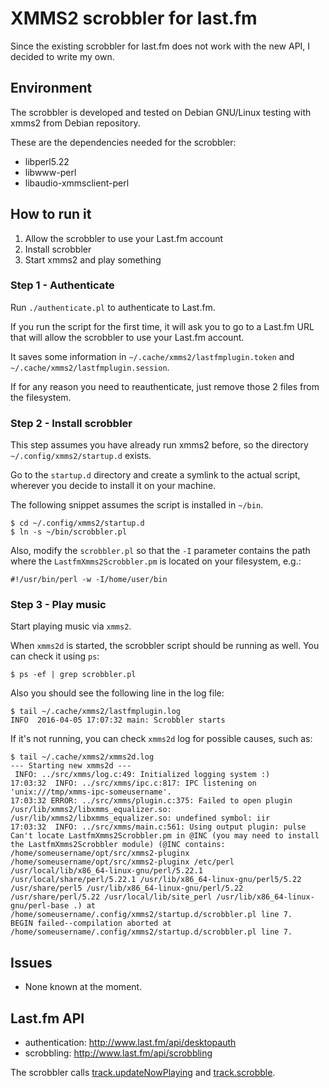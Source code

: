 # XMMS2 scrobbler for last.fm

Since the existing scrobbler for last.fm does not work with the new
API, I decided to write my own.

## Environment

The scrobbler is developed and tested on Debian GNU/Linux testing with
xmms2 from Debian repository.

These are the dependencies needed for the scrobbler:

- libperl5.22
- libwww-perl
- libaudio-xmmsclient-perl

## How to run it

1. Allow the scrobbler to use your Last.fm account
2. Install scrobbler
3. Start xmms2 and play something

### Step 1 - Authenticate

Run `./authenticate.pl` to authenticate to Last.fm.

If you run the script for the first time, it will ask you to go to a
Last.fm URL that will allow the scrobbler to use your Last.fm account.

It saves some information in `~/.cache/xmms2/lastfmplugin.token`
and `~/.cache/xmms2/lastfmplugin.session`.

If for any reason you need to reauthenticate, just remove those 2
files from the filesystem.

### Step 2 - Install scrobbler

This step assumes you have already run xmms2 before, so the directory
`~/.config/xmms2/startup.d` exists.

Go to the `startup.d` directory and create a symlink to the actual
script, wherever you decide to install it on your machine.

The following snippet assumes the script is installed in `~/bin`.

```
$ cd ~/.config/xmms2/startup.d
$ ln -s ~/bin/scrobbler.pl
```

Also, modify the `scrobbler.pl` so that the `-I` parameter contains the
path where the `LastfmXmms2Scrobbler.pm` is located on your
filesystem, e.g.:

```
#!/usr/bin/perl -w -I/home/user/bin
```

### Step 3 - Play music

Start playing music via `xmms2`.

When `xmms2d` is started, the scrobbler script should be running as
well.  You can check it using `ps`:

```
$ ps -ef | grep scrobbler.pl
```

Also you should see the following line in the log file:

```
$ tail ~/.cache/xmms2/lastfmplugin.log
INFO  2016-04-05 17:07:32 main: Scrobbler starts
```

If it's not running, you can check `xmms2d` log for possible causes,
such as:

```
$ tail ~/.cache/xmms2/xmms2d.log
--- Starting new xmms2d ---
 INFO: ../src/xmms/log.c:49: Initialized logging system :)
17:03:32  INFO: ../src/xmms/ipc.c:817: IPC listening on 'unix:///tmp/xmms-ipc-someusername'.
17:03:32 ERROR: ../src/xmms/plugin.c:375: Failed to open plugin /usr/lib/xmms2/libxmms_equalizer.so: /usr/lib/xmms2/libxmms_equalizer.so: undefined symbol: iir
17:03:32  INFO: ../src/xmms/main.c:561: Using output plugin: pulse
Can't locate LastfmXmms2Scrobbler.pm in @INC (you may need to install the LastfmXmms2Scrobbler module) (@INC contains: /home/someusername/opt/src/xmms2-pluginx /home/someusername/opt/src/xmms2-pluginx /etc/perl /usr/local/lib/x86_64-linux-gnu/perl/5.22.1 /usr/local/share/perl/5.22.1 /usr/lib/x86_64-linux-gnu/perl5/5.22 /usr/share/perl5 /usr/lib/x86_64-linux-gnu/perl/5.22 /usr/share/perl/5.22 /usr/local/lib/site_perl /usr/lib/x86_64-linux-gnu/perl-base .) at /home/someusername/.config/xmms2/startup.d/scrobbler.pl line 7.
BEGIN failed--compilation aborted at /home/someusername/.config/xmms2/startup.d/scrobbler.pl line 7.
```

## Issues

- None known at the moment.

## Last.fm API

- authentication: http://www.last.fm/api/desktopauth
- scrobbling: http://www.last.fm/api/scrobbling

The scrobbler calls [track.updateNowPlaying](http://www.last.fm/api/show/track.updateNowPlaying) and [track.scrobble](http://www.last.fm/api/show/track.scrobble).
